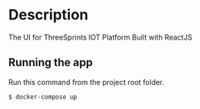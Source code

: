 # Description

The UI for ThreeSprints IOT Platform
Built with ReactJS

## Running the app

Run this command from the project root folder.

```
$ docker-compose up
```
